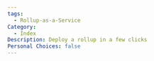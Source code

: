 ```yaml
---
tags:
  - Rollup-as-a-Service
Category:
  - Index
Description: Deploy a rollup in a few clicks
Personal Choices: false
---
```

